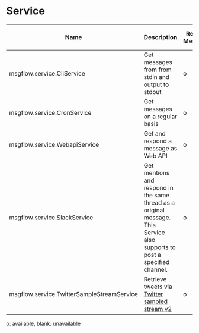 # Service

| Name | Description | Retrieve Messages | Respond to a Message | Post a Message |
| --- | --- | --- | --- | --- |
| msgflow.service.CliService | Get messages from from stdin and output to stdout | o | o | o |
| msgflow.service.CronService | Get messages on a regular basis | o  | | |
| msgflow.service.WebapiService | Get and respond a message as Web API  | o | o |  |
| msgflow.service.SlackService | Get mentions and respond in the same thread as a original message. This Service also supports to post a specified channel. | o | o | o |
| msgflow.service.TwitterSampleStreamService | Retrieve tweets via [Twitter sampled stream v2](https://developer.twitter.com/en/docs/twitter-api/tweets/sampled-stream/api-reference/get-tweets-sample-stream) | o | | |

o: available, blank: unavailable